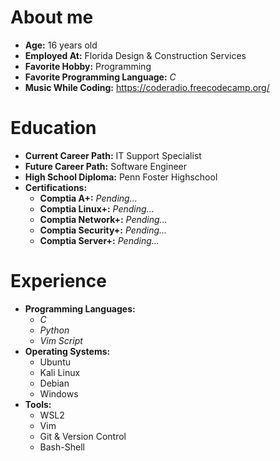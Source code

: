 # About me

- **Age:** 16 years old
- **Employed At:** Florida Design & Construction Services
- **Favorite Hobby:** Programming
- **Favorite Programming Language:** *C*
- **Music While Coding:** https://coderadio.freecodecamp.org/

# Education

- **Current Career Path:** IT Support Specialist
- **Future Career Path:** Software Engineer
- **High School Diploma:** Penn Foster Highschool
- **Certifications:**
  - **Comptia A+:** *Pending...*
  - **Comptia Linux+:** *Pending...*
  - **Comptia Network+:** *Pending...*
  - **Comptia Security+:** *Pending...*
  - **Comptia Server+:** *Pending...*

# Experience

- **Programming Languages:**
  - *C*
  - *Python*
  - *Vim Script*
- **Operating Systems:**
  - Ubuntu
  - Kali Linux
  - Debian
  - Windows
- **Tools:**
  - WSL2
  - Vim
  - Git & Version Control
  - Bash-Shell
